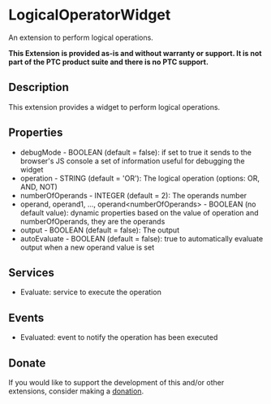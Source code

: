 # LogicalOperatorWidget
An extension to perform logical operations.

**This Extension is provided as-is and without warranty or support. It is not part of the PTC product suite and there is no PTC support.**

## Description
This extension provides a widget to perform logical operations.

## Properties
- debugMode - BOOLEAN (default = false): if set to true it sends to the browser's JS console a set of information useful for debugging the widget
- operation - STRING (default = 'OR'): The logical operation (options: OR, AND, NOT)
- numberOfOperands - INTEGER (default = 2): The operands number
- operand, operand1, ..., operand\<numberOfOperands\> - BOOLEAN (no default value): dynamic properties based on the value of operation and numberOfOperands, they are the operands
- output - BOOLEAN (default = false): The output
- autoEvaluate - BOOLEAN (default = false): true to automatically evaluate output when a new operand value is set
## Services
- Evaluate: service to execute the operation

## Events
- Evaluated: event to notify the operation has been executed
  
## Donate
If you would like to support the development of this and/or other extensions, consider making a [donation](https://www.paypal.com/donate/?business=HCDX9BAEYDF4C&no_recurring=0&currency_code=EUR).
